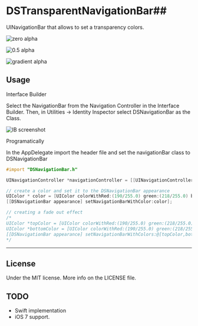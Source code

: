 DSTransparentNavigationBar##
==========================

UINavigationBar that allows to set a transparency colors.


![zero alpha](https://github.com/diegoserranoa/DSTransparentNavigationBar/blob/master/img/alpha0.png)

![0.5 alpha](https://github.com/diegoserranoa/DSTransparentNavigationBar/blob/master/img/alpha05.png)

![gradient alpha](https://github.com/diegoserranoa/DSTransparentNavigationBar/blob/master/img/gradientalpha.png)

## Usage

Interface Builder

Select the NavigationBar from the Navigation Controller in the Interface Builder. Then, in Utilities -> Identity Inspector select DSNavigationBar as the Class.

![IB screenshot](https://github.com/diegoserranoa/DSTransparentNavigationBar/blob/master/img/ib.png)

Programatically

In the AppDelegate import the header file and set the navigationBar class to DSNavigationBar

```objective-c
#import "DSNavigationBar.h"

UINavigationController *navigationController = [[UINavigationController alloc] initWithNavigationBarClass:[DSNavigationBar class] toolbarClass:nil];

// create a color and set it to the DSNavigationBar appearance
UIColor * color = [UIColor colorWithRed:(190/255.0) green:(218/255.0) blue:(218/255) alpha:0.5f];
[[DSNavigationBar appearance] setNavigationBarWithColor:color];

// creating a fade out effect
/*
UIColor *topColor = [UIColor colorWithRed:(190/255.0) green:(218/255.0) blue:(218/255) alpha:1.0f];
UIColor *bottomColor = [UIColor colorWithRed:(190/255.0) green:(218/255.0) blue:(218/255) alpha:0];
[[DSNavigationBar appearance] setNavigationBarWithColors:@[topColor,bottomColor]];
*/

```
---

## License
 Under the MIT license. More info on the LICENSE file.
 
## TODO
- Swift implementation
- iOS 7 support.
